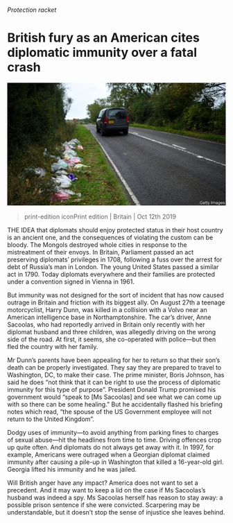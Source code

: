 ###### Protection racket

# British fury as an American cites diplomatic immunity over a fatal crash 

![image](images/20191012_brp503.jpg) 

> print-edition iconPrint edition | Britain | Oct 12th 2019 

THE IDEA that diplomats should enjoy protected status in their host country is an ancient one, and the consequences of violating the custom can be bloody. The Mongols destroyed whole cities in response to the mistreatment of their envoys. In Britain, Parliament passed an act preserving diplomats’ privileges in 1708, following a fuss over the arrest for debt of Russia’s man in London. The young United States passed a similar act in 1790. Today diplomats everywhere and their families are protected under a convention signed in Vienna in 1961. 

But immunity was not designed for the sort of incident that has now caused outrage in Britain and friction with its biggest ally. On August 27th a teenage motorcyclist, Harry Dunn, was killed in a collision with a Volvo near an American intelligence base in Northamptonshire. The car’s driver, Anne Sacoolas, who had reportedly arrived in Britain only recently with her diplomat husband and three children, was allegedly driving on the wrong side of the road. At first, it seems, she co-operated with police—but then fled the country with her family. 

Mr Dunn’s parents have been appealing for her to return so that their son’s death can be properly investigated. They say they are prepared to travel to Washington, DC, to make their case. The prime minister, Boris Johnson, has said he does “not think that it can be right to use the process of diplomatic immunity for this type of purpose”. President Donald Trump promised his government would “speak to [Ms Sacoolas] and see what we can come up with so there can be some healing.” But he accidentally flashed his briefing notes which read, “the spouse of the US Government employee will not return to the United Kingdom”. 

Dodgy uses of immunity—to avoid anything from parking fines to charges of sexual abuse—hit the headlines from time to time. Driving offences crop up quite often. And diplomats do not always get away with it. In 1997, for example, Americans were outraged when a Georgian diplomat claimed immunity after causing a pile-up in Washington that killed a 16-year-old girl. Georgia lifted his immunity and he was jailed. 

Will British anger have any impact? America does not want to set a precedent. And it may want to keep a lid on the case if Ms Sacoolas’s husband was indeed a spy. Ms Sacoolas herself has reason to stay away: a possible prison sentence if she were convicted. Scarpering may be understandable, but it doesn’t stop the sense of injustice she leaves behind. 

